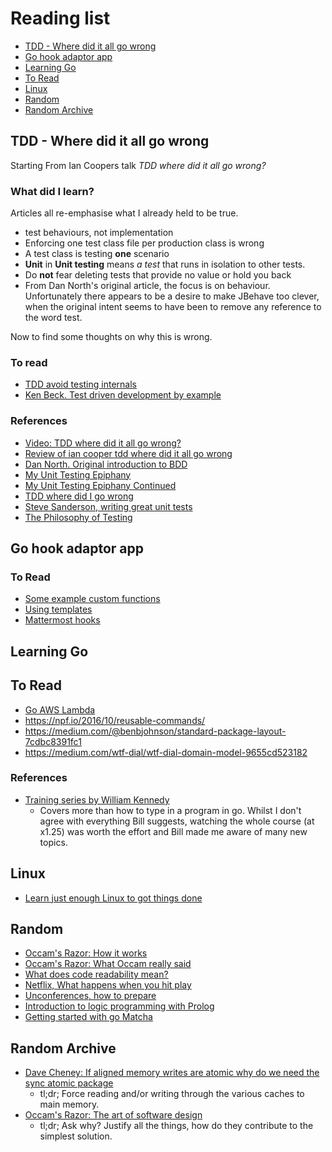# Reading list

<!-- TOC -->

- [TDD - Where did it all go wrong](#tdd---where-did-it-all-go-wrong)
- [Go hook adaptor app](#go-hook-adaptor-app)
- [Learning Go](#learning-go)
- [To Read](#to-read)
- [Linux](#linux)
- [Random](#random)
- [Random Archive](#random-archive)

<!-- /TOC -->

## TDD - Where did it all go wrong

Starting From Ian Coopers talk _TDD where did it all go wrong?_

### What did I learn?

Articles all re-emphasise what I already held to be true.

- test behaviours, not implementation
- Enforcing one test class file per production class is wrong
- A test class is testing **one** scenario
- **Unit** in **Unit testing** means _a test_ that runs in isolation to other tests.
- Do **not** fear deleting tests that provide no value or hold you back
- From Dan North's original article, the focus is on behaviour. Unfortunately there appears to be a desire to make JBehave too clever, when the original intent seems to have been to remove any reference to the word test.

Now to find some thoughts on why this is wrong.

### To read

- [TDD avoid testing internals](http://codebetter.com/iancooper/2011/10/06/avoid-testing-implementation-details-test-behaviours/)
- [Ken Beck. Test driven development by example](https://www.safaribooksonline.com/library/view/test-driven-development/0321146530/pr02.html)

### References

- [Video: TDD where did it all go wrong?](https://vimeo.com/68375232)
- [Review of ian cooper tdd where did it all go wrong](https://robdmoore.id.au/blog/2015/01/26/review-of-ian-cooper-tdd-where-did-it-all-go-wrong/)
- [Dan North. Original introduction to BDD](https://dannorth.net/introducing-bdd/)
- [My Unit Testing Epiphany](https://www.stevefenton.co.uk/2013/05/My-Unit-Testing-Epiphany/)
- [My Unit Testing Epiphany Continued](https://www.stevefenton.co.uk/2013/05/My-Unit-Testing-Epiphany-Continued/)
- [TDD where did I go wrong](https://frankcode.net/2014/07/01/tdd-where-did-i-go-wrong/)
- [Steve Sanderson, writing great unit tests](http://blog.stevensanderson.com/2009/08/24/writing-great-unit-tests-best-and-worst-practises/)
- [The Philosophy of Testing](https://www.codesimplicity.com/post/the-philosophy-of-testing/)

## Go hook adaptor app

### To Read

- [Some example custom functions](https://github.com/Masterminds/sprig)
- [Using templates](https://www.calhoun.io/using-functions-inside-go-templates/)
- [Mattermost hooks](https://docs.mattermost.com/developer/webhooks-incoming.html)

## Learning Go

## To Read

- [Go AWS Lambda](https://aws.amazon.com/blogs/compute/announcing-go-support-for-aws-lambda/)
- https://npf.io/2016/10/reusable-commands/
- https://medium.com/@benbjohnson/standard-package-layout-7cdbc8391fc1
- https://medium.com/wtf-dial/wtf-dial-domain-model-9655cd523182

### References

- [Training series by William Kennedy](https://www.safaribooksonline.com/library/view/ultimate-go-programming/9780134757476/)
  - Covers more than how to type in a program in go. Whilst I don't agree with everything Bill suggests, watching the whole course (at x1.25) was worth the effort and Bill made me aware of many new topics.

## Linux

- [Learn just enough Linux to got things done](https://alexpetralia.com/posts/2017/6/26/learning-linux-bash-to-get-things-done)

## Random

- [Occam's Razor: How it works](https://science.howstuffworks.com/innovation/scientific-experiments/occams-razor.htm)
- [Occam's Razor: What Occam really said](https://boingboing.net/2013/02/11/what-ockham-really-said.html)
- [What does code readability mean?](http://typicalprogrammer.com/what-does-code-readability-mean)
- [Netflix, What happens when you hit play](http://highscalability.com/blog/2017/12/11/netflix-what-happens-when-you-press-play.html)
- [Unconferences, how to prepare](http://unconference.net/unconferencing-how-to-prepare-to-attend-an-unconference/)
- [Introduction to logic programming with Prolog](https://www.matchilling.com/introduction-to-logic-programming-with-prolog/)
- [Getting started with go Matcha](https://gomatcha.io/guide/getting-started/)

## Random Archive

- [Dave Cheney: If aligned memory writes are atomic why do we need the sync atomic package](https://dave.cheney.net/2018/01/06/if-aligned-memory-writes-are-atomic-why-do-we-need-the-sync-atomic-package)
  - tl;dr; Force reading and/or writing through the various caches to main memory.
- [Occam's Razor: The art of software design](https://michaellant.com/2010/08/10/occams-razor-and-the-art-of-software-design/)
  - tl;dr; Ask why? Justify all the things, how do they contribute to the simplest solution.
  